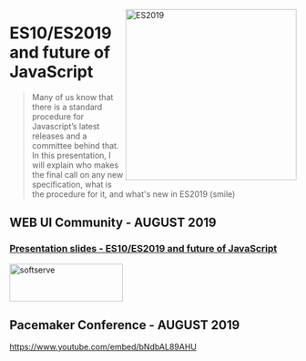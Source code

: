 <img align="right"
     title="ES2019"
     height="300"
     width="300"
     src="https://upload.wikimedia.org/wikipedia/commons/thumb/6/6a/JavaScript-logo.png/600px-JavaScript-logo.png">
     
# ES10/ES2019 and future of JavaScript

> Many of us know that there is a standard procedure for Javascript’s latest releases and a committee behind that.
In this presentation, I will explain who makes the final call on any new specification,
what is the procedure for it, and what's new in ES2019 (smile)

## WEB UI Community - AUGUST 2019

<h3><a href="https://docs.google.com/presentation/d/1p-bbTveFOwRCSatF5v9UswPDvZa8E7q0XAKwzOqBFuY/edit">Presentation slides - ES10/ES2019 and future of JavaScript</a></h3>

<img align="center"
     title="softserve"
     height="66"
     width="199"
     src="https://upload.wikimedia.org/wikipedia/commons/d/da/SoftServe_logo_new.png">

## Pacemaker Conference - AUGUST 2019

https://www.youtube.com/embed/bNdbAL89AHU
